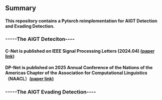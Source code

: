 ## Summary

#### This repository contains a Pytorch reimplementation for AIGT Detection and Evading Detection.

### -----The AIGT Deteciton----

#### C-Net is published on IEEE Signal Processing Letters (2024.04) [(paper link)](https://ieeexplore.ieee.org/abstract/document/10508945)
#### DP-Net is published on 2025 Annual Conference of the Nations of the Americas Chapter of the Association for Computational Linguistics （NAACL）[(paper link)](https://ieeexplore.ieee.org/abstract/document/10508945)

### -----The  AIGT Evading Detection----
